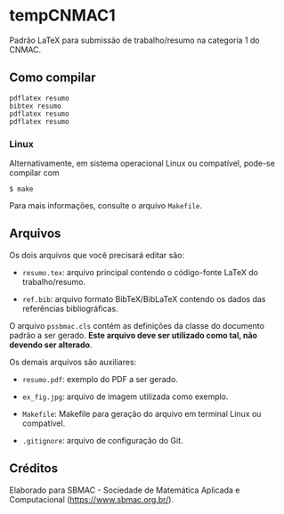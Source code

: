 # tempCNMAC1

Padrão LaTeX para submissão de trabalho/resumo na categoria 1 do CNMAC.

## Como compilar

	pdflatex resumo
	bibtex resumo
	pdflatex resumo
	pdflatex resumo

### Linux

Alternativamente, em sistema operacional Linux ou compatível, pode-se compilar com

	$ make

Para mais informações, consulte o arquivo `Makefile`.

## Arquivos

Os dois arquivos que você precisará editar são:

- `resumo.tex`: arquivo principal contendo o código-fonte LaTeX do trabalho/resumo.

- `ref.bib`: arquivo formato BibTeX/BibLaTeX contendo os dados das referências bibliográficas.

O arquivo `pssbmac.cls` contém as definições da classe do documento padrão a ser gerado. __Este arquivo deve ser utilizado como tal, não devendo ser alterado__.

Os demais arquivos são auxiliares:

- `resumo.pdf`: exemplo do PDF a ser gerado.

- `ex_fig.jpg`: arquivo de imagem utilizada como exemplo.

- `Makefile`: Makefile para geração do arquivo em terminal Linux ou compatível.

- `.gitignore`: arquivo de configuração do Git.

## Créditos

Elaborado para SBMAC - Sociedade de Matemática Aplicada e Computacional (https://www.sbmac.org.br/).
